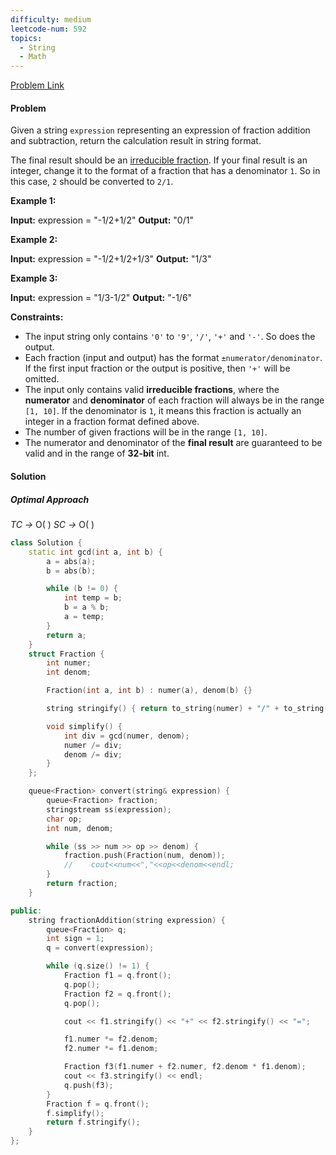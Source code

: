 ```yaml
---
difficulty: medium
leetcode-num: 592
topics:
  - String
  - Math
---
```

[Problem Link](https://leetcode.com/problems/fraction-addition-and-subtraction/)

#### Problem
Given a string `expression` representing an expression of fraction addition and subtraction, return the calculation result in string format.

The final result should be an [irreducible fraction](https://en.wikipedia.org/wiki/Irreducible_fraction). If your final result is an integer, change it to the format of a fraction that has a denominator `1`. So in this case, `2` should be converted to `2/1`.

**Example 1:**

**Input:** expression = "-1/2+1/2"
**Output:** "0/1"

**Example 2:**

**Input:** expression = "-1/2+1/2+1/3"
**Output:** "1/3"

**Example 3:**

**Input:** expression = "1/3-1/2"
**Output:** "-1/6"

**Constraints:**

- The input string only contains `'0'` to `'9'`, `'/'`, `'+'` and `'-'`. So does the output.
- Each fraction (input and output) has the format `±numerator/denominator`. If the first input fraction or the output is positive, then `'+'` will be omitted.
- The input only contains valid **irreducible fractions**, where the **numerator** and **denominator** of each fraction will always be in the range `[1, 10]`. If the denominator is `1`, it means this fraction is actually an integer in a fraction format defined above.
- The number of given fractions will be in the range `[1, 10]`.
- The numerator and denominator of the **final result** are guaranteed to be valid and in the range of **32-bit** int.

#### Solution

##### Optimal Approach

*TC ->* O(  )
*SC ->* O(  )

```cpp title=Code
class Solution {
    static int gcd(int a, int b) {
        a = abs(a);
        b = abs(b);

        while (b != 0) {
            int temp = b;
            b = a % b;
            a = temp;
        }
        return a;
    }
    struct Fraction {
        int numer;
        int denom;

        Fraction(int a, int b) : numer(a), denom(b) {}

        string stringify() { return to_string(numer) + "/" + to_string(denom); }

        void simplify() {
            int div = gcd(numer, denom);
            numer /= div;
            denom /= div;
        }
    };

    queue<Fraction> convert(string& expression) {
        queue<Fraction> fraction;
        stringstream ss(expression);
        char op;
        int num, denom;

        while (ss >> num >> op >> denom) {
            fraction.push(Fraction(num, denom));
            //    cout<<num<<","<<op<<denom<<endl;
        }
        return fraction;
    }

public:
    string fractionAddition(string expression) {
        queue<Fraction> q;
        int sign = 1;
        q = convert(expression);

        while (q.size() != 1) {
            Fraction f1 = q.front();
            q.pop();
            Fraction f2 = q.front();
            q.pop();

            cout << f1.stringify() << "+" << f2.stringify() << "=";

            f1.numer *= f2.denom;
            f2.numer *= f1.denom;

            Fraction f3(f1.numer + f2.numer, f2.denom * f1.denom);
            cout << f3.stringify() << endl;
            q.push(f3);
        }
        Fraction f = q.front();
        f.simplify();
        return f.stringify();
    }
};
```